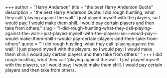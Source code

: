 +++
author = "Harry Anderson"
title = "the best Harry Anderson Quote"
description = "the best Harry Anderson Quote: I did rough hustling, what they call 'playing against the wall.' I just played myself with the players, so I would pay; I would make them shill. I would pay certain players and then take from others."
slug = "i-did-rough-hustling-what-they-call-playing-against-the-wall-i-just-played-myself-with-the-players-so-i-would-pay-i-would-make-them-shill-i-would-pay-certain-players-and-then-take-from-others"
quote = '''I did rough hustling, what they call 'playing against the wall.' I just played myself with the players, so I would pay; I would make them shill. I would pay certain players and then take from others.'''
+++
I did rough hustling, what they call 'playing against the wall.' I just played myself with the players, so I would pay; I would make them shill. I would pay certain players and then take from others.
